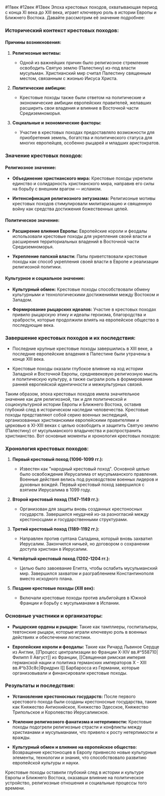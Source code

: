#11век #12век #13век 
Эпоха крестовых походов, охватывающая период с конца XI века до XIII века, играет ключевую роль в истории Европы и Ближнего Востока. Давайте рассмотрим её значение подробнее:

### Исторический контекст крестовых походов:

#### Причины возникновения:

1. **Религиозные мотивы:**
   - Одной из важнейших причин было религиозное стремление освободить Святую землю (Палестину) из-под власти мусульман. Христианский мир считал Палестину священным местом, связанным с жизнью Иисуса Христа.

2. **Политические амбиции:**
   - Крестовые походы также были ответом на политические и экономические амбиции европейских правителей, желавших расширить свои владения и влияние в Восточной части Средиземноморья.

3. **Социальные и экономические факторы:**
   - Участие в крестовых походах предоставляло возможности для приобретения земель, богатства и политического статуса для многих европейцев, особенно рыцарей и младших аристократов.

### Значение крестовых походов:

#### Религиозное значение:

- **Объединение христианского мира:** Крестовые походы укрепили единство и солидарность христианского мира, направив его силы на борьбу с внешним врагом — исламом.

- **Интенсификация религиозного энтузиазма:** Религиозные мотивы крестовых походов стимулировали милитаризацию и священную войну как средства достижения божественных целей.

#### Политическое значение:

- **Расширение влияния Европы:** Европейские короли и феодалы использовали крестовые походы для укрепления своей власти и расширения территориальных владений в Восточной части Средиземноморья.

- **Укрепление папской власти:** Папы приветствовали крестовые походы как способ укрепления своей власти в Европе и реализации религиозной политики.

#### Культурное и социальное значение:

- **Культурный обмен:** Крестовые походы способствовали обмену культурными и технологическими достижениями между Востоком и Западом.

- **Формирование рыцарских идеалов:** Участие в крестовых походах привило рыцарскую этику и идеалы героизма, благородства и храбрости, которые продолжили влиять на европейское общество в последующие века.

### Завершение крестовых походов и их последствия:

- Последние крупные крестовые походы завершились в XIII веке, а последние европейские владения в Палестине были утрачены в конце XIII века.

- Крестовые походы оказали глубокое влияние на ход истории Западной и Восточной Европы, средневековую религиозную мысль и политическую культуру, а также сыграли роль в формировании ранней европейской идентичности и межкультурных связей.

Таким образом, эпоха крестовых походов имела значительное значение как для религиозной, так и для политической и социокультурной истории Европы и Ближнего Востока, оставив глубокий след в историческом наследии человечества.
Крестовые походы представляют собой серию военных экспедиций, организованных христианскими европейскими правителями и церковью в XI-XIII веках с целью освободить и защитить Святую землю (Палестину) от мусульманского владычества и распространить христианство. Вот основные моменты и хронология крестовых походов:

### Хронология крестовых походов:

1. **Первый крестовый поход (1096-1099 гг.):**
   - Известен как "народный крестовый поход". Основной целью было освобождение Иерусалима от мусульманского правления. Военные действия велись под руководством военных лидеров и духовных вождей. Первый крестовый поход завершился с взятием Иерусалима в 1099 году.

2. **Второй крестовый поход (1147-1149 гг.):**
   - Организован для защиты вновь созданных крестоносных государств. Завершился неудачей из-за разногласий между крестоносцами и государственными структурами.

3. **Третий крестовый поход (1189-1192 гг.):**
   - Направлен против султана Саладина, который вновь захватил Иерусалим. Закончился ничьей, но договором о сохранении доступа христиан в Иерусалим.

4. **Четвёртый крестовый поход (1202-1204 гг.):**
   - Целью было завоевание Египта, чтобы ослабить мусульманский мир. Завершился захватом и разграблением Константинополя вместо исходного плана.

5. **Поздние крестовые походы (XIII век):**
   - Включали крестовые походы против альбигойцев в Южной Франции и борьбу с мусульманами в Испании.

### Основные участники и организаторы:

- **Рыцарские ордены и рыцари:** Такие как тамплиеры, госпитальеры, тевтонские рыцари, которые играли ключевую роль в военных действиях и обеспечении логистики.

- **Европейские короли и феодалы:** Такие как Ричард Львиное Сердце из Англии, [[Процесс централизации во Франции X-XIV вв.#^558710|Филипп II Август]] из Франции, [[Священная римская империя германской нации и политика германских императоров X - XIII вв.#^b33c8c|Фридрих I]] Барбаросса из Германии, которые организовывали и финансировали крестовые походы.

### Результаты и последствия:

- **Установление крестоносных государств:** После первого крестового похода были созданы крестоносные государства, такие как Княжество Антиохийское, Княжество Эдесское, Княжество Трипольское и Королевство Иерусалимское.

- **Усиление религиозного фанатизма и нетерпимости:** Крестовые походы подогрели религиозные страсти и конфликты между христианами и мусульманами, что привело к росту нетерпимости и вражды.

- **Культурный обмен и влияние на европейское общество:** Возвращение крестоносцев в Европу привнесло новые культурные элементы, технологии и знания, что способствовало развитию европейской культуры и науки.

Крестовые походы оставили глубокий след в истории и культуре Европы и Ближнего Востока, оказавши влияние на политическое устройство, религиозные отношения и социальные процессы того времени.